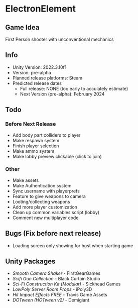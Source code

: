 # ElectronElement

## Game Idea
First Person shooter with unconventional mechanics

## Info
- Unity Version: 2022.3.10f1
- Version: pre-alpha
- Planned release platforms: Steam
- Predicted release dates
    - Full release: NONE (too early to acculately estimate)
    - Next Version (pre-alpha): February 2024

## Todo
### Before Next Release
- Add body part colliders to player
- Make respawn system
- Finish player selection
- Make ammo system
- Make lobby preview clickable (click to join)
### Other
- Make assets
- Make Authentication system
- Sync username with playerprefs
- Feature to give weapons to camera
- Looting/collecting weapons
- Add more player customization
- Clean up common variables script (lobby)
- Comment new multiplayer code

## Bugs (Fix before next release)
- Loading screen only showing for host when starting game

## Unity Packages
- *Smooth Camera Shaker* - FirstGearGames
- *Scifi Gun Collection* - Black Curtain Studio
- *Sci-Fi Construction Kit (Modular)* - Sickhead Games
- *LowPoly Server Room Props* - iPoly3D
- *Hit Impact Effects FREE* - Travis Game Assets
- *DOTween (HOTween v2)* - Demigiant
